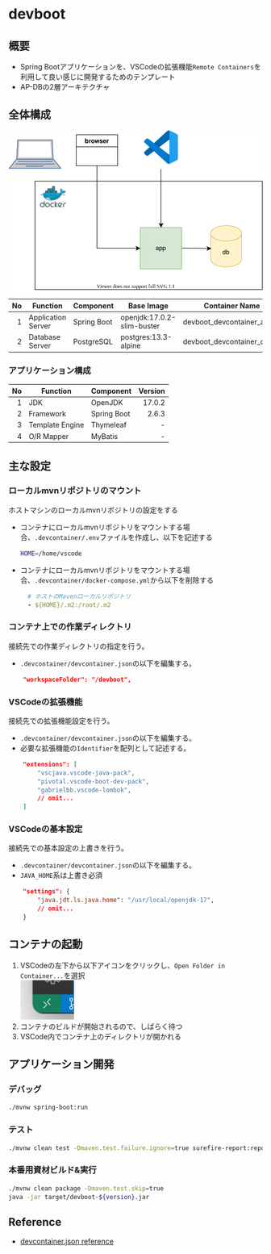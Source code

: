 # devboot

## 概要

- Spring Bootアプリケーションを、VSCodeの拡張機能`Remote Containers`を利用して良い感じに開発するためのテンプレート
- AP-DBの2層アーキテクチャ

## 全体構成

![architecture](images/architecture.drawio.svg)

| No  | Function           | Component   | Base Image                 | Container Name             |
| --: | ------------------ | ----------- | -------------------------- | -------------------------- |
|   1 | Application Server | Spring Boot | openjdk:17.0.2-slim-buster | devboot_devcontainer_app_1 |
|   2 | Database Server    | PostgreSQL  | postgres:13.3-alpine       | devboot_devcontainer_db_1  |

### アプリケーション構成

| No  | Function        | Component    |  Version |
| --: | --------------- | ------------ | -------: |
|   1 | JDK             | OpenJDK      |   17.0.2 |
|   2 | Framework       | Spring Boot  |    2.6.3 |
|   3 | Template Engine | Thymeleaf    |        - |
|   4 | O/R Mapper      | MyBatis      |        - |

## 主な設定

### ローカルmvnリポジトリのマウント

ホストマシンのローカルmvnリポジトリの設定をする
- コンテナにローカルmvnリポジトリをマウントする場合、`.devcontainer/.env`ファイルを作成し、以下を記述する

  ```sh
  HOME=/home/vscode
  ```

- コンテナにローカルmvnリポジトリをマウントする場合、`.devcontainer/docker-compose.yml`から以下を削除する

  ```yml
    # ホストのMavenローカルリポジトリ
    - ${HOME}/.m2:/root/.m2
  ```

### コンテナ上での作業ディレクトリ

接続先での作業ディレクトリの指定を行う。
- `.devcontainer/devcontainer.json`の以下を編集する。

```json
    "workspaceFolder": "/devboot",
```

### VSCodeの拡張機能

接続先での拡張機能設定を行う。  
- `.devcontainer/devcontainer.json`の以下を編集する。
- 必要な拡張機能の`Identifier`を配列として記述する。

```json
    "extensions": [
        "vscjava.vscode-java-pack",
        "pivotal.vscode-boot-dev-pack",
        "gabrielbb.vscode-lombok",
        // omit...
    ]
```

### VSCodeの基本設定

接続先での基本設定の上書きを行う。
- `.devcontainer/devcontainer.json`の以下を編集する。
- `JAVA_HOME`系は上書き必須

```json
    "settings": {
        "java.jdt.ls.java.home": "/usr/local/openjdk-17",
        // omit...
    }
```

## コンテナの起動

1. VSCodeの左下から以下アイコンをクリックし、`Open Folder in Container...`を選択  
   ![remote_container_icon](images/remote_container_icon.jpg)
2. コンテナのビルドが開始されるので、しばらく待つ
3. VSCode内でコンテナ上のディレクトリが開かれる

## アプリケーション開発

### デバッグ

```sh
./mvnw spring-boot:run
```

### テスト

```sh
./mvnw clean test -Dmaven.test.failure.ignore=true surefire-report:report
```

### 本番用資材ビルド&実行

```sh
./mvnw clean package -Dmaven.test.skip=true
java -jar target/devboot-${version}.jar
```

## Reference

- [devcontainer.json reference](https://code.visualstudio.com/docs/remote/devcontainerjson-reference)
